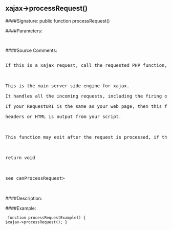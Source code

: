 ## xajax->processRequest()

####Signature: public function processRequest()

####Parameters:
<pre>

</pre>
####Source Comments:
<pre>

If this is a xajax request, call the requested PHP function, build the response and send it back to the browser



This is the main server side engine for xajax.

It handles all the incoming requests, including the firing of events and handling of the response.

If your RequestURI is the same as your web page, then this function should be called before ANY

headers or HTML is output from your script.



This function may exit after the request is processed, if the 'core.exit_after' option is set to true.



return void



see <Xajax\Xajax->canProcessRequest>


</pre>
####Description:


####Example:
<code><pre>
function processRequestExample()
{
	$xajax->processRequest();
}
</pre></code>